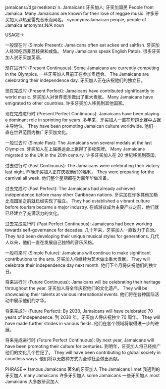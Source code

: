 jamaicans:/dʒəˈmeɪkənz/
n.
Jamaicans
牙买加人; 牙买加国民
People from Jamaica.
Many Jamaicans are known for their love of reggae music. 许多牙买加人以热爱雷鬼音乐而闻名。
synonyms:Jamaican people, people of Jamaica
antonyms:N/A
noun


USAGE->

一般现在时 (Simple Present):
Jamaicans often eat ackee and saltfish. 牙买加人经常吃西非荔枝果和咸鱼。
Many Jamaicans speak English Patois. 很多牙买加人说牙买加英语。

现在进行时 (Present Continuous):
Some Jamaicans are currently competing in the Olympics. 一些牙买加人目前正在参加奥运会。
The Jamaicans are celebrating their independence day. 牙买加人正在庆祝他们的独立日。

现在完成时 (Present Perfect):
Jamaicans have contributed significantly to world music. 牙买加人对世界音乐做出了重大贡献。
Many Jamaicans have emigrated to other countries. 许多牙买加人移民到其他国家。

现在完成进行时 (Present Perfect Continuous):
Jamaicans have been playing a dominant role in sprinting for years. 多年来，牙买加人一直在短跑比赛中占据主导地位。
They have been promoting Jamaican culture worldwide. 他们一直在世界范围内推广牙买加文化。


一般过去时 (Simple Past):
The Jamaicans won several medals at the last Olympics. 牙买加人在上届奥运会上赢得了多枚奖牌。
Many Jamaicans migrated to the UK in the 20th century. 许多牙买加人在 20 世纪移民到英国。


过去进行时 (Past Continuous):
The Jamaicans were celebrating their victory last night. 昨晚牙买加人正在庆祝他们的胜利。
They were preparing for the carnival all week. 他们整个星期都在为嘉年华做准备。

过去完成时 (Past Perfect):
The Jamaicans had already achieved independence before many other Caribbean nations. 牙买加在许多其他加勒比海国家之前就已经实现了独立。
They had established a vibrant culture before tourism became a major industry. 在旅游业成为主要产业之前，他们就已经建立了充满活力的文化。

过去完成进行时 (Past Perfect Continuous):
Jamaicans had been working towards self-governance for decades. 几十年来，牙买加人一直致力于自治。
They had been developing their unique musical styles for generations.  几代人以来，他们一直在发展自己独特的音乐风格。


一般将来时 (Simple Future):
Jamaicans will continue to make significant contributions to the arts. 牙买加人将继续为艺术做出重大贡献。
They will celebrate their independence day next month. 他们下个月将庆祝他们的独立日。


将来进行时 (Future Continuous):
Jamaicans will be celebrating their heritage throughout the year. 牙买加人将全年庆祝他们的文化遗产。
They will be showcasing their talents at various international events. 他们将在各种国际活动中展示他们的才华。


将来完成时 (Future Perfect):
By 2030, Jamaicans will have celebrated 70 years of independence. 到 2030 年，牙买加人将庆祝独立 70 周年。
They will have made further strides in various fields. 他们在各个领域将取得进一步的进展。


将来完成进行时 (Future Perfect Continuous):
By next year, Jamaicans will have been promoting their culture for centuries. 到明年，牙买加人将已经推广他们的文化几个世纪了。
They will have been contributing to global society in countless ways. 他们将以无数种方式为全球社会做出贡献。



PHRASE->
famous Jamaicans  著名的牙买加人
The Jamaicans I met 我遇到的牙买加人
many Jamaicans 许多牙买加人
some Jamaicans 一些牙买加人
most Jamaicans 大多数牙买加人
